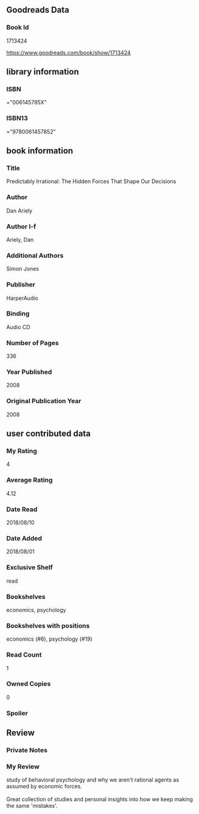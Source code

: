<!-- This template shows how to bulk convert all columns of data into one markdown file -->
<!-- caveat: KeyError if there's a mismatch. Empty values output nothing -->

## Goodreads Data

### Book Id 

1713424

https://www.goodreads.com/book/show/1713424

## library information

### ISBN 
="006145785X"

### ISBN13 
="9780061457852"

## book information

### Title
Predictably Irrational: The Hidden Forces That Shape Our Decisions

### Author 
Dan Ariely

### Author l-f 
Ariely, Dan

### Additional Authors
Simon  Jones

### Publisher 
HarperAudio

### Binding
Audio CD

### Number of Pages
336

### Year Published
2008

### Original Publication Year 
2008

## user contributed data

### My Rating
4

### Average Rating
4.12

### Date Read
2018/08/10

### Date Added
2018/08/01

### Exclusive Shelf
read

### Bookshelves
economics, psychology

### Bookshelves with positions
economics (#6), psychology (#19)

### Read Count
1

### Owned Copies
0

### Spoiler 


## Review

### Private Notes


### My Review
study of behavioral psychology and why we aren't rational agents as assumed by economic forces.<br/><br/>Great collection of studies and personal insights into how we keep making the same 'mistakes'.
